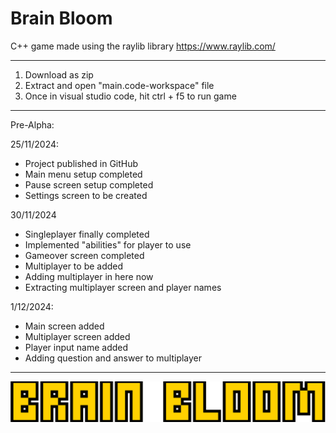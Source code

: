# Brain Bloom
C++ game made using the raylib library
https://www.raylib.com/

---------------------------------------------------------------------------------------------------------------------------------------------------------------------

1. Download as zip
2. Extract and open "main.code-workspace" file
3. Once in visual studio code, hit ctrl + f5 to run game 

---------------------------------------------------------------------------------------------------------------------------------------------------------------------
Pre-Alpha: 

25/11/2024:
- Project published in GitHub
- Main menu setup completed
- Pause screen setup completed 
- Settings screen to be created

30/11/2024
- Singleplayer finally completed
- Implemented "abilities" for player to use
- Gameover screen completed
- Multiplayer to be added
- Adding multiplayer in here now
- Extracting multiplayer screen and player names


1/12/2024:
- Main screen added
- Multiplayer screen added
- Player input name added
- Adding question and answer to multiplayer
---------------------------------------------------------------------------------------------------------------------------------------------------------------------
![Alt text](/assets/title-logo.png "Brain Bloom")
